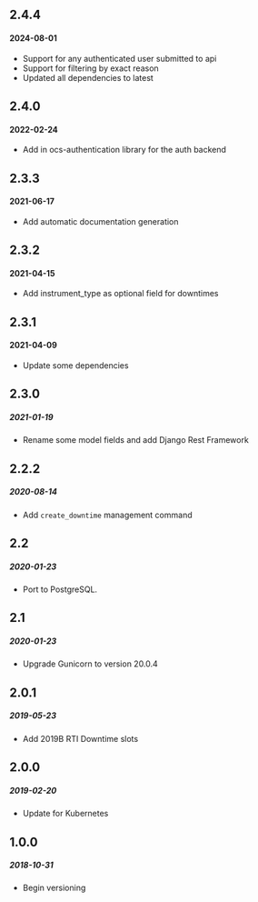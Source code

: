 ## 2.4.4
#### 2024-08-01

* Support for any authenticated user submitted to api
* Support for filtering by exact reason
* Updated all dependencies to latest

## 2.4.0
#### 2022-02-24

* Add in ocs-authentication library for the auth backend

## 2.3.3
#### 2021-06-17

* Add automatic documentation generation

## 2.3.2
#### 2021-04-15

* Add instrument_type as optional field for downtimes

## 2.3.1
#### 2021-04-09

* Update some dependencies

## 2.3.0
##### 2021-01-19

* Rename some model fields and add Django Rest Framework

## 2.2.2
##### 2020-08-14

* Add `create_downtime` management command

## 2.2
##### 2020-01-23

* Port to PostgreSQL.

## 2.1
##### 2020-01-23

* Upgrade Gunicorn to version 20.0.4

## 2.0.1
##### 2019-05-23

* Add 2019B RTI Downtime slots

## 2.0.0
##### 2019-02-20

* Update for Kubernetes

## 1.0.0
##### 2018-10-31

* Begin versioning
